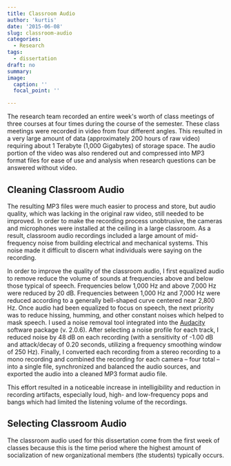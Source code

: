 ```yaml
---
title: Classroom Audio
author: 'kurtis'
date: '2015-06-08'
slug: classroom-audio
categories:
  - Research
tags:
  - dissertation
draft: no
summary:
image:
  caption: ''
  focal_point: ''

---
```


The research team recorded an entire week's worth of class meetings of three courses at four times during the course of the semester. These class meetings were recorded in video from four different angles. This resulted in a very large amount of data (approximately 200 hours of raw video) requiring about 1 Terabyte (1,000 Gigabytes) of storage space. The audio portion of the video was also rendered out and compressed into MP3 format files for ease of use and analysis when research questions can be answered without video.

## Cleaning Classroom Audio

The resulting MP3 files were much easier to process and store, but audio quality, which was lacking in the original raw video, still needed to be improved. In order to make the recording process unobtrusive, the cameras and microphones were installed at the ceiling in a large classroom. As a result, classroom audio recordings included a large amount of mid-frequency noise from building electrical and mechanical systems. This noise made it difficult to discern what individuals were saying on the recording.

In order to improve the quality of the classroom audio, I first equalized audio to remove reduce the volume of sounds at frequencies above and below those typical of speech. Frequencies below 1,000 Hz and above 7,000 Hz were reduced by 20 dB. Frequencies between 1,000 Hz and 7,000 Hz were reduced according to a generally bell-shaped curve centered near 2,800 Hz. Once audio had been equalized to focus on speech, the next priority was to reduce hissing, humming, and other constant noises which helped to mask speech. I used a noise removal tool integrated into the [Audacity] software package (v. 2.0.6). After selecting a noise profile for each track, I reduced noise by 48 dB on each recording (with a sensitivity of -1.00 dB and attack/decay of 0.20 seconds, utilizing a frequency smoothing window of 250 Hz). Finally, I converted each recording from a stereo recording to a mono recording and combined the recording for each camera – four total – into a single file, synchronized and balanced the audio sources, and exported the audio into a cleaned MP3 format audio file.

This effort resulted in a noticeable increase in intelligibility and reduction in recording artifacts, especially loud, high- and low-frequency pops and bangs which had limited the listening volume of the recordings.

## Selecting Classroom Audio

The classroom audio used for this dissertation come from the first week of classes because this is the time period where the highest amount of socialization of new organizational members (the students) typically occurs. 

<!-- References -->
[Audacity]: web.audacityteam.org
